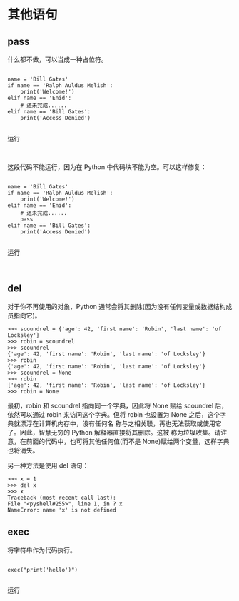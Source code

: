 # 其他语句

## pass

什么都不做，可以当成一种占位符。

<div x-data>
    <pre><code class="language-python3" x-ref="code">
name = 'Bill Gates'
if name == 'Ralph Auldus Melish':
    print('Welcome!')
elif name == 'Enid':
    # 还未完成......
elif name == 'Bill Gates':
    print('Access Denied')
    </code></pre>
    <div class="flex justify-end">
        <div class="btn" x-show="window.runner != undefined" x-on:click="$store.r1=window.runner($refs.code.innerText,'python')">运行</div>
    </div>
</div>

<div x-data x-show="$store.r1 != ''">
<pre>
    <code x-html="$store.r1" class="mt-2"></code>
</pre>
</div>

这段代码不能运行，因为在 Python 中代码块不能为空。可以这样修复：

<div x-data>
    <pre><code class="language-python3" x-ref="code">
name = 'Bill Gates'
if name == 'Ralph Auldus Melish':
    print('Welcome!')
elif name == 'Enid':
    # 还未完成......
    pass
elif name == 'Bill Gates':
    print('Access Denied')
    </code></pre>
    <div class="flex justify-end">
        <div class="btn" x-show="window.runner != undefined" x-on:click="$store.r2=window.runner($refs.code.innerText,'python')">运行</div>
    </div>
</div>

<div x-data x-show="$store.r2 != ''">
<pre>
    <code x-html="$store.r2" class="mt-2"></code>
</pre>
</div>

## del

对于你不再使用的对象，Python 通常会将其删除(因为没有任何变量或数据结构成员指向它)。

```python3
>>> scoundrel = {'age': 42, 'first name': 'Robin', 'last name': 'of Locksley'}
>>> robin = scoundrel
>>> scoundrel
{'age': 42, 'first name': 'Robin', 'last name': 'of Locksley'}
>>> robin
{'age': 42, 'first name': 'Robin', 'last name': 'of Locksley'}
>>> scoundrel = None
>>> robin
{'age': 42, 'first name': 'Robin', 'last name': 'of Locksley'}
>>> robin = None
```

最初，robin 和 scoundrel 指向同一个字典，因此将 None 赋给 scoundrel 后，依然可以通过 robin 来访问这个字典。但将 robin 也设置为 None 之后，这个字典就漂浮在计算机内存中，没有任何名 称与之相关联，再也无法获取或使用它了。因此，智慧无穷的 Python 解释器直接将其删除。这被 称为垃圾收集。请注意，在前面的代码中，也可将其他任何值(而不是 None)赋给两个变量，这样字典也将消失。

另一种方法是使用 del 语句：

```python3
>>> x = 1
>>> del x
>>> x
Traceback (most recent call last):
File "<pyshell#255>", line 1, in ? x
NameError: name 'x' is not defined
```

## exec

将字符串作为代码执行。

<div x-data>
    <pre><code class="language-python3" x-ref="code">
exec("print('hello')")
    </code></pre>
    <div class="flex justify-end">
        <div class="btn" x-show="window.runner != undefined" x-on:click="$store.r3=window.runner($refs.code.innerText,'python')">运行</div>
    </div>
</div>

<div x-data x-show="$store.r3 != ''">
<pre>
    <code x-html="$store.r3" class="mt-2"></code>
</pre>
</div>

<script>
function run(target) {
    if (window.runner == undefined) {
        alert('在APP版本中才可以运行')
        return
    }

    if (target.innerHTML == '收起') {
        target.innerHTML = '运行'
        target.parentElement.getElementsByTagName('pre').item(0).style.display = 'none'
    } else {
        target.innerHTML = '收起'
        code = target.parentElement.parentElement.getElementsByTagName('code').item(0).innerText
        result = window.runner(code,'python')
        target.parentElement.getElementsByTagName('code').item(0).innerHTML = result
        target.parentElement.getElementsByTagName('pre').item(0).style.display = 'block'
    }
}
</script>
